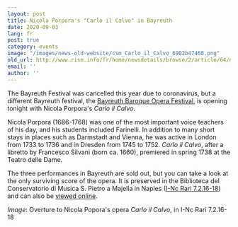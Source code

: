 ```yaml
---
layout: post
title: Nicola Porpora's "Carlo il Calvo" in Bayreuth
date: 2020-09-03
lang: fr
post: true
category: events
image: "/images/news-old-website/csm_Carlo_il_Calvo_6902b47468.png"
old_url: http://www.rism.info/fr/home/newsdetails/browse/2/article/64/nicola-porporas-carlo-il-calvo-in-bayreuth.html
email: ''
author: ''
---
```


The Bayreuth Festival was cancelled this year due to coronavirus, but a different Bayreuth festival, the [Bayreuth Baroque Opera Festival](https://www.bayreuthbaroque.de/ "Opens external link in new window"), is opening tonight with Nicola Porpora's _Carlo il Calvo_.   
  
Nicola Porpora (1686-1768) was one of the most important voice teachers of his day, and his students included Farinelli. In addition to many short stays in places such as Darmstadt and Vienna, he was active in London from 1733 to 1736 and in Dresden from 1745 to 1752. _Carlo il Calvo_, after a libretto by Francesco Silvani (born ca. 1660), premiered in spring 1738 at the Teatro delle Dame.   
  
The three performances in Bayreuth are sold out, but you can take a look at the only surviving score of the opera. It is preserved in the Biblioteca del Conservatorio di Musica S. Pietro a Majella in Naples ([I-Nc Rari 7.2.16-18](https://opac.rism.info/search?id=850008987&View=rism&Language=en "Opens external link in new window")) and can also be [viewed online](http://www.internetculturale.it/jmms/iccuviewer/iccu.jsp?teca=MagTeca+-+ICCU&id=oai:www.internetculturale.sbn.it/Teca:20:NT0000:IT%5C%5CICCU%5C%5CMSM%5C%5C0161656 "Opens external link in new window").&nbsp;

_Image_: Overture to Nicola Popora's opera _Carlo il Calvo_, in I-Nc Rari 7.2.16-18

&nbsp;

